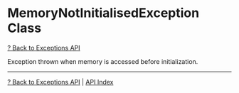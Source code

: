 # MemoryNotInitialisedException Class

[? Back to Exceptions API](README.md)

Exception thrown when memory is accessed before initialization.

---

[? Back to Exceptions API](README.md) | [API Index](../README.md)
